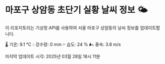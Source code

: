 
# 마포구 상암동 초단기 실황 날씨 정보 🌤️

이 리포지토리는 기상청 API를 사용하여 서울 마포구 상암동의 날씨 정보를 업데이트합니다. 

🌡️ 기온: 9.1 ℃
💧 강수량: 0 mm
💦 습도: 24 %
🌬️ 풍속: 3.8 m/s

마지막 업데이트 시각: 2025년 03월 28일 18시 11분    
